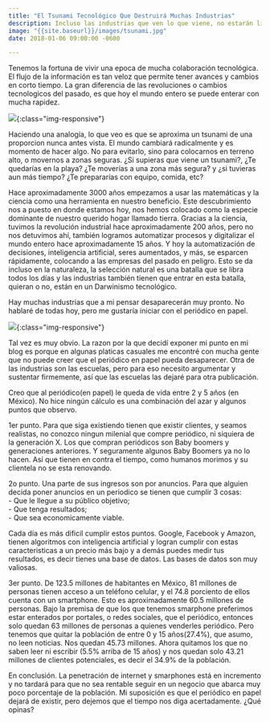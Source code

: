 ```yaml
---
title: "El Tsunami Tecnológico Que Destruirá Muchas Industrias"
description: Incluso las industrias que ven lo que viene, no estarán listas para el impacto.
image: "{{site.baseurl}}/images/tsunami.jpg"
date: 2018-01-06 09:00:00 -0600

---
```

<link rel="stylesheet" href="{{site.baseurl}}/css/blogposts.css">


Tenemos la fortuna de vivir una epoca de mucha colaboración tecnológica. El flujo de la información es tan veloz que permite tener avances y cambios en corto tiempo. 
La gran diferencia de las revoluciones o cambios tecnologicos del pasado, es que hoy el mundo entero se puede enterar con mucha rapidez. 

![]({{site.baseurl}}/images/tsunami.jpg){:class="img-responsive"}
 
Haciendo una analogía, lo que veo es que se aproxima un tsunami de una proporcion nunca antes vista. El mundo cambiará radicalmente y es momento de hacer algo. No para evitarlo, sino para colocarnos en terreno alto, o movernos a zonas seguras. ¿Si supieras que viene un tsunami?, ¿Te quedarías en la playa? ¿Te moverías a una zona más segura? y ¿si tuvieras aun más tiempo? ¿Te prepararías con equipo, comida, etc?



Hace aproximadamente 3000 años empezamos a usar las matemáticas y la ciencia como una herramienta en nuestro beneficio. Este descubrimiento nos a puesto en donde estamos hoy, nos hemos colocado como la especie dominante de nuestro querido hogar llamado tierra.
Gracias a la ciencia, tuvimos la revolución industrial hace aproximadamente 200 años, pero no nos detuvimos ahí, también logramos automatizar procesos y digitalizar el mundo entero hace aproximadamente 15 años. Y hoy la automatización de decisiones, inteligencia artificial, seres aumentados, y más, se esparcen rápidamente, colocando a las empresas del pasado en peligro. Esto se da incluso en la naturaleza, la selección natural es una batalla que se libra todos los días y las industrias también tienen que entrar en esta batalla, quieran o no, están en un Darwinismo tecnológico. 


Hay muchas industrias que a mi pensar desaparecerán muy pronto. No hablaré de todas hoy, pero me gustaría iniciar con el periódico en papel.

![]({{site.baseurl}}/images/newspaper.png){:class="img-responsive"}

Tal vez es muy obvio. La razon por la que decidí exponer mi punto en mi blog es porque en algunas platicas casuales me encontré con mucha gente que no puede creer que el periódico en papel pueda desaparecer. Otra de las industrias son las escuelas, pero para eso necesito argumentar y sustentar firmemente, así que las escuelas las dejaré para otra publicación.

Creo que al periódico(en papel) le queda de vida entre 2 y 5 años (en México). No hice ningún cálculo es una combinación del azar y algunos puntos que observo.
  
1er punto. Para que siga existiendo tienen que existir clientes, y seamos realistas, no conozco ningun milenial que compre periódico, ni siquiera de la generación X. Los que compran periódicos son Baby boomers y generaciones anteriores. Y seguramente algunos Baby Boomers ya no lo hacen. Así que tienen en contra el tiempo, como humanos morimos y su clientela no se esta renovando.

2o punto. Una parte de sus ingresos son por anuncios. Para que alguien decida poner anuncios en un periodico se tienen que cumplir 3 cosas: 
<br>	- Que le llegue a su público objetivo; 
<br>	- Que tenga resultados; 
<br>	- Que sea economicamente viable. 

Cada día es más dificil cumplir estos puntos. Google, Facebook y Amazon, tienen algoritmos con inteligencia artificial y logran cumplir con estas caracteristicas a un precio más bajo y a demás puedes medir tus resultados, es decir tienes una base de datos. Las bases de datos son muy valiosas.

3er punto. De 123.5 millones de habitantes en México, 81 millones de personas tienen acceso a un teléfono celular, y el 74.8 porciento de ellos cuenta con un smartphone. Esto es aproximadamente 60.5 millones de personas. Bajo la premisa de que los que tenemos smarphone preferimos estar enterados por portales, o redes sociales, que el periódico, entonces solo quedan 63 millones de personas a quienes venderles periódico. Pero tenemos que quitar la población de entre 0 y 15 años(27.4%), que asumo, no leen noticias. Nos quedan 45.73 millones. Ahora quitamos los que no saben leer ni escribir (5.5% arriba de 15 años) y nos quedan solo 43.21 millones de clientes potenciales, es decir el 34.9% de la población. 

En conclusión. La penetración de internet y smarphones está en incremento y no tardará para que no sea rentable seguir en un negocio que abarca muy poco porcentaje de la población.  Mi suposición es que el periódico en papel dejará de existir, pero dejemos que el tiempo nos diga acertadamente. ¿Qué opinas?




